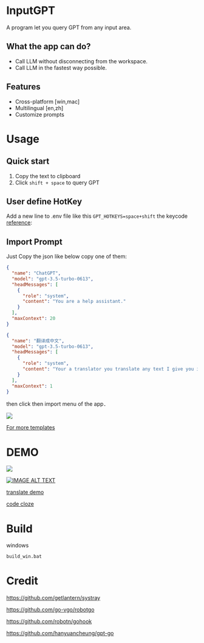 # InputGPT 
A program let you query GPT from any input area. 

## What the app can do?
* Call LLM without disconnecting from the workspace.
* Call LLM in the fastest way possible.

## Features
*  Cross-platform [win,mac]
*  Multilingual  [en,zh]
*  Customize prompts

# Usage
## Quick start
1. Copy the text to clipboard
1. Click `shift + space` to query GPT

## User define HotKey 

Add a new line to .env file like this `GPT_HOTKEYS=space+shift`
the keycode [reference](https://github.com/vcaesar/keycode/blob/main/keycode.go):

## Import Prompt
Just Copy the json like below copy one of them:
```json
{
  "name": "ChatGPT",
  "model": "gpt-3.5-turbo-0613",
  "headMessages": [
    {
      "role": "system",
      "content": "You are a help assistant."
    }
  ],
  "maxContext": 20
}
```

```json
{
  "name": "翻译成中文",
  "model": "gpt-3.5-turbo-0613",
  "headMessages": [
    {
      "role": "system",
      "content": "Your a translator you translate any text I give you into Chinese. Just give me the result, do not explain."
    }
  ],
  "maxContext": 1
}
```
then click then import menu of the app．

![](https://ipfs.ee/ipfs/QmPW2FcmLvfZLbT5Ak6FYWRSc9FWJ5p3waQ4PrCPEzeH5R/6d498736-0911-460a-8fe2-8e91c8ca3340.png)

[For more templates](./prompts)

# DEMO
![](https://ipfs.ee/ipfs/QmNcQVdbLMm9WwjyHce4vvPL1mQhi1VJdAkc1B6sy69GdJ/9aee063e-5898-4429-81e0-ef7ba20521d3.png)

[![IMAGE ALT TEXT](http://img.youtube.com/vi/2EpdfYILbgQ/0.jpg)](https://www.youtube.com/watch?v=2EpdfYILbgQ "InputGTP DEMO")

[translate demo](https://ipfs.ee/ipfs/QmepH3EbP71zaXxaLAfQt2domXZxnb7HuaAkxT4jzhajmk/7c5ec8d0-a3d2-4d06-b649-316456390599.mp4)

[code cloze](https://ipfs.ee/ipfs/QmRp351kZ9fB1y1k9vWCHJq3egG8wZT39LYeVr9RhzbkVU/a159ab5f-e308-4d02-8d64-9c02ea0fc48e.mp4)

# Build 
windows 
```cmd
build_win.bat
```

# Credit

https://github.com/getlantern/systray

https://github.com/go-vgo/robotgo

https://github.com/robotn/gohook

https://github.com/hanyuancheung/gpt-go